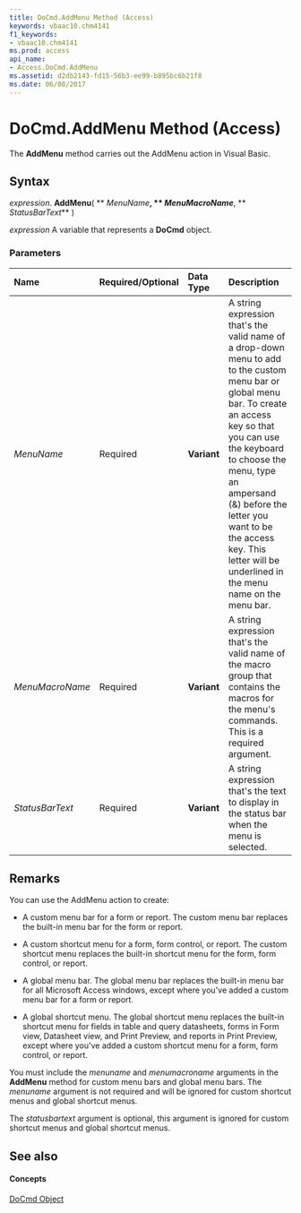 ```yaml
---
title: DoCmd.AddMenu Method (Access)
keywords: vbaac10.chm4141
f1_keywords:
- vbaac10.chm4141
ms.prod: access
api_name:
- Access.DoCmd.AddMenu
ms.assetid: d2db2143-fd15-56b3-ee99-b895bc6b21f8
ms.date: 06/08/2017
---
```



# DoCmd.AddMenu Method (Access)

The  **AddMenu** method carries out the AddMenu action in Visual Basic.


## Syntax

 _expression_. **AddMenu**( ** _MenuName_**, ** _MenuMacroName_**, ** _StatusBarText_** )

 _expression_ A variable that represents a **DoCmd** object.


### Parameters



|**Name**|**Required/Optional**|**Data Type**|**Description**|
|:-----|:-----|:-----|:-----|
| _MenuName_|Required|**Variant**|A string expression that's the valid name of a drop-down menu to add to the custom menu bar or global menu bar. To create an access key so that you can use the keyboard to choose the menu, type an ampersand (&) before the letter you want to be the access key. This letter will be underlined in the menu name on the menu bar.|
| _MenuMacroName_|Required|**Variant**|A string expression that's the valid name of the macro group that contains the macros for the menu's commands. This is a required argument.|
| _StatusBarText_|Required|**Variant**|A string expression that's the text to display in the status bar when the menu is selected.|

## Remarks

You can use the AddMenu action to create:


- A custom menu bar for a form or report. The custom menu bar replaces the built-in menu bar for the form or report.
    
- A custom shortcut menu for a form, form control, or report. The custom shortcut menu replaces the built-in shortcut menu for the form, form control, or report.
    
- A global menu bar. The global menu bar replaces the built-in menu bar for all Microsoft Access windows, except where you've added a custom menu bar for a form or report.
    
- A global shortcut menu. The global shortcut menu replaces the built-in shortcut menu for fields in table and query datasheets, forms in Form view, Datasheet view, and Print Preview, and reports in Print Preview, except where you've added a custom shortcut menu for a form, form control, or report.
    
You must include the  _menuname_ and _menumacroname_ arguments in the **AddMenu** method for custom menu bars and global menu bars. The _menuname_ argument is not required and will be ignored for custom shortcut menus and global shortcut menus.

The  _statusbartext_ argument is optional, this argument is ignored for custom shortcut menus and global shortcut menus.


## See also


#### Concepts


[DoCmd Object](docmd-object-access.md)


